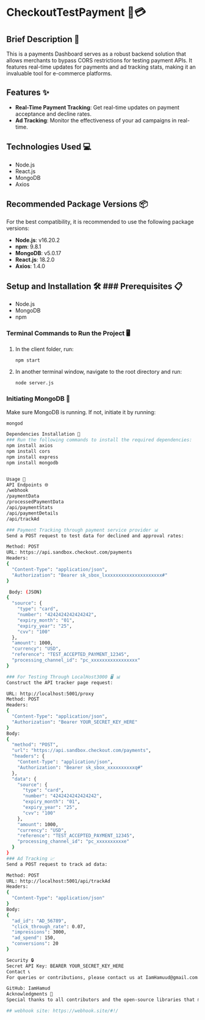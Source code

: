 # CheckoutTestPayment 🛒💳

## Brief Description 📝

This is a payments Dashboard serves as a robust backend solution that allows merchants to bypass CORS restrictions for testing payment APIs. It features real-time updates for payments and ad tracking stats, making it an invaluable tool for e-commerce platforms.

## Features ✨

- **Real-Time Payment Tracking**: Get real-time updates on payment acceptance and decline rates.
- **Ad Tracking**: Monitor the effectiveness of your ad campaigns in real-time.

## Technologies Used 💻

- Node.js
- React.js
- MongoDB
- Axios

## Recommended Package Versions 📦

For the best compatibility, it is recommended to use the following package versions:

- **Node.js**: v16.20.2
- **npm**: 9.8.1
- **MongoDB**: v5.0.17
- **React.js**: 18.2.0
- **Axios**: 1.4.0



## Setup and Installation 🛠️ ### Prerequisites 📋

- Node.js
- MongoDB
- npm

### Terminal Commands to Run the Project 🖥️

1. In the client folder, run:
    ```bash
    npm start
    ```
2. In another terminal window, navigate to the root directory and run:
    ```bash
    node server.js
    ```

### Initiating MongoDB 🍃

Make sure MongoDB is running. If not, initiate it by running:
```bash
mongod

Dependencies Installation 💾
### Run the following commands to install the required dependencies:
npm install axios
npm install cors
npm install express
npm install mongodb


Usage 🚀
API Endpoints 🌐
/webhook
/paymentData
/processedPaymentData
/api/paymentStats
/api/paymentDetails
/api/trackAd

### Payment Tracking through payment service provider 📊
Send a POST request to test data for declined and approval rates:

Method: POST
URL: https://api.sandbox.checkout.com/payments
Headers:
{
  "Content-Type": "application/json",
  "Authorization": "Bearer sk_sbox_lxxxxxxxxxxxxxxxxxxxxx#"
}

 Body: (JSON)
{
  "source": {
    "type": "card",
    "number": "4242424242424242",
    "expiry_month": "01",
    "expiry_year": "25",
    "cvv": "100"
  },
  "amount": 1000,
  "currency": "USD",
  "reference": "TEST_ACCEPTED_PAYMENT_12345",
  "processing_channel_id": "pc_xxxxxxxxxxxxxxxxx"
}

### For Testing Through LocalHost3000 🖥️ 📊
Construct the API tracker page request:

URL: http://localhost:5001/proxy
Method: POST
Headers:
{
  "Content-Type": "application/json",
  "Authorization": "Bearer YOUR_SECRET_KEY_HERE"
}
Body:
{
  "method": "POST",
  "url": "https://api.sandbox.checkout.com/payments",
  "headers": {
    "Content-Type": "application/json",
    "Authorization": "Bearer sk_sbox_xxxxxxxxxxq#"
  },
  "data": {
    "source": {
      "type": "card",
      "number": "4242424242424242",
      "expiry_month": "01",
      "expiry_year": "25",
      "cvv": "100"
    },
    "amount": 1000,
    "currency": "USD",
    "reference": "TEST_ACCEPTED_PAYMENT_12345",
    "processing_channel_id": "pc_xxxxxxxxxxe"
  }
}
### Ad Tracking 📈
Send a POST request to track ad data:

Method: POST
URL: http://localhost:5001/api/trackAd
Headers:
{
  "Content-Type": "application/json"
}
Body:
{
  "ad_id": "AD_56789",
  "click_through_rate": 0.07,
  "impressions": 3000,
  "ad_spend": 150,
  "conversions": 20
}

Security 🔒
Secret API Key: BEARER YOUR_SECRET_KEY_HERE
Contact 📞
For queries or contributions, please contact us at IamHamuud@gmail.com.

GitHub: IamHamud
Acknowledgments 🙏
Special thanks to all contributors and the open-source libraries that made this project possible.

## webhook site: https://webhook.site/#!/
